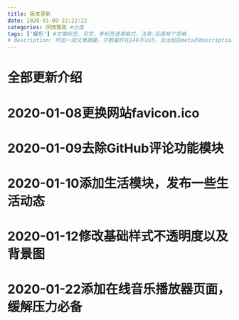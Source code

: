 ```yaml
---
title: 版本更新
date: 2020-01-09 22:22:22
categories: 闲情雅致 #分类
tags: ['娱乐'] #文章标签，可空，多标签请用格式，注意:后面有个空格
# description: 附加一段文章摘要，字数最好在140字以内，会出现在meta的description里面
---
```

# 全部更新介绍
<!--more-->
# 2020-01-08更换网站favicon.ico
# 2020-01-09去除GitHub评论功能模块
# 2020-01-10添加生活模块，发布一些生活动态
# 2020-01-12修改基础样式不透明度以及背景图
# 2020-01-22添加在线音乐播放器页面，缓解压力必备